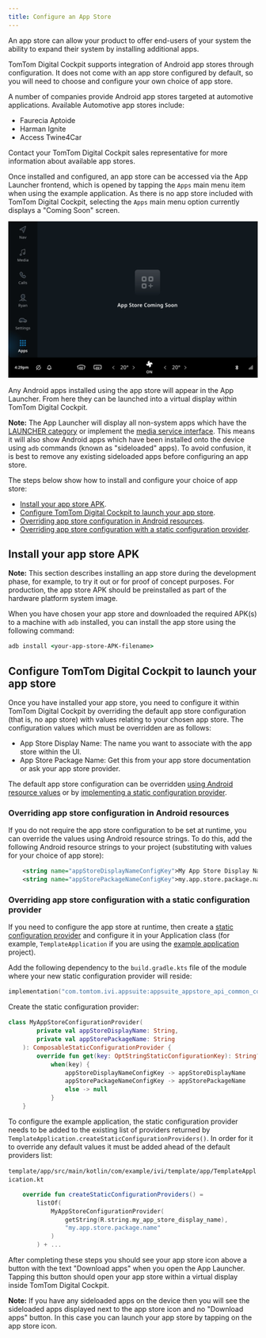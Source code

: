 ```yaml
---
title: Configure an App Store
---
```


An app store can allow your product to offer end-users of your system the ability to expand their
system by installing additional apps.

TomTom Digital Cockpit supports integration of Android app stores through configuration. It does not come
with an app store configured by default, so you will need to choose and configure your own choice
of app store.

A number of companies provide Android app stores targeted at automotive applications. Available
Automotive app stores include:

- Faurecia Aptoide
- Harman Ignite
- Access Twine4Car

Contact your TomTom Digital Cockpit sales representative for more information about available app stores.

Once installed and configured, an app store can be accessed via the App Launcher frontend, which is
opened by tapping the `Apps` main menu item when using the example application. As there is no app
store included with TomTom Digital Cockpit, selecting the `Apps` main menu option currently displays a
"Coming Soon" screen.

   ![App store coming soon](images/app-store-coming-soon.png)

Any Android apps installed using the app store will appear in the App Launcher. From here they can
be launched into a virtual display within TomTom Digital Cockpit.

__Note:__ The App Launcher will display all non-system apps which have the
[LAUNCHER category](https://developer.android.com/reference/android/content/Intent#CATEGORY_LAUNCHER)
or implement the
[media service interface](https://developer.android.com/reference/android/service/media/MediaBrowserService#SERVICE_INTERFACE).
This means it will also show Android apps which have been installed onto the
device using `adb` commands (known as "sideloaded" apps). To avoid confusion, it is best to remove
any existing sideloaded apps before configuring an app store.

The steps below show how to install and configure your choice of app store:

- [Install your app store APK](#install-your-app-store-apk).
- [Configure TomTom Digital Cockpit to launch your app store](#configure-tomtom-digital-cockpit-to-launch-your-app-store).
- [Overriding app store configuration in Android resources](#overriding-app-store-configuration-in-android-resources).
- [Overriding app store configuration with a static configuration provider](#overriding-app-store-configuration-with-a-static-configuration-provider).

## Install your app store APK

__Note:__ This section describes installing an app store during the development phase, for example,
to try it out or for proof of concept purposes. For production, the app store APK should be
preinstalled as part of the hardware platform system image.

When you have chosen your app store and downloaded the required APK(s) to a machine with `adb`
installed, you can install the app store using the following command:

```cmd
adb install <your-app-store-APK-filename>
```

## Configure TomTom Digital Cockpit to launch your app store

Once you have installed your app store, you need to configure it within TomTom Digital Cockpit by overriding
the default app store configuration (that is, no app store) with values relating to your chosen app
store. The configuration values which must be overridden are as follows:

- App Store Display Name: The name you want to associate with the app store within the UI.
- App Store Package Name: Get this from your app store documentation or ask your app store provider.

The default app store configuration can be overridden
[using Android resource values](#overriding-app-store-configuration-in-android-resources) or by
[implementing a static configuration provider](#overriding-app-store-configuration-with-a-static-configuration-provider).

### Overriding app store configuration in Android resources

If you do not require the app store configuration to be set at runtime, you can override the values
using Android resource strings. To do this, add the following Android resource strings to your
project (substituting with values for your choice of app store):

```xml
    <string name="appStoreDisplayNameConfigKey">My App Store Display Name</string>
    <string name="appStorePackageNameConfigKey">my.app.store.package.name</string>
```

### Overriding app store configuration with a static configuration provider

If you need to configure the app store at runtime, then create a
[static configuration provider](/tomtom-digital-cockpit/documentation/development/platform-domains/configuration-framework#static-configuration-providers)
and configure it in your Application class (for example, `TemplateApplication` if you are using the
[example application](/tomtom-digital-cockpit/documentation/platform-overview/example-apps) project).

Add the following dependency to the `build.gradle.kts` file of the module where your new static
configuration provider will reside:

```kotlin
implementation("com.tomtom.ivi.appsuite:appsuite_appstore_api_common_config:${libraries.versions.iviPlatform.get()}")
```

Create the static configuration provider:

```kotlin
class MyAppStoreConfigurationProvider(
        private val appStoreDisplayName: String,
        private val appStorePackageName: String
    ): ComposableStaticConfigurationProvider {
        override fun get(key: OptStringStaticConfigurationKey): String? =
            when(key) {
                appStoreDisplayNameConfigKey -> appStoreDisplayName
                appStorePackageNameConfigKey -> appStorePackageName
                else -> null
            }
    }
```

To configure the example application, the static configuration provider needs to be added to the
existing list of providers returned by `TemplateApplication.createStaticConfigurationProviders()`.
In order for it to override any default values it must be added ahead of the default providers
list:

`template/app/src/main/kotlin/com/example/ivi/template/app/TemplateApplication.kt`

```kotlin
    override fun createStaticConfigurationProviders() =
        listOf(
            MyAppStoreConfigurationProvider(
                getString(R.string.my_app_store_display_name),
                "my.app.store.package.name"
            )
        ) + ...
```

After completing these steps you should see your app store icon above a button with the text
"Download apps" when you open the App Launcher. Tapping this button should open your app store
within a virtual display inside TomTom Digital Cockpit.

__Note:__ If you have any sideloaded apps on the device then you will see the sideloaded apps
displayed next to the app store icon and no "Download apps" button. In this case you can launch your
app store by tapping on the app store icon.
